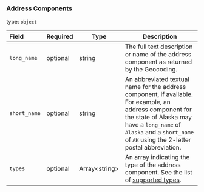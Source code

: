 <!--- This is a generated file, do not edit! -->
<!--- [START maps_http_schema_addresscomponents] -->
<h3 class="schema-object" id="AddressComponents">Address Components</h3>

type: `object`

| Field        | Required | Type                | Description                                                                                                                                                                                                                          |
| :----------- | -------- | ------------------- | ------------------------------------------------------------------------------------------------------------------------------------------------------------------------------------------------------------------------------------ |
| `long_name`  | optional | string              | The full text description or name of the address component as returned by the Geocoding.                                                                                                                                             |
| `short_name` | optional | string              | An abbreviated textual name for the address component, if available. For example, an address component for the state of Alaska may have a `long_name` of `Alaska` and a `short_name` of `AK` using the 2-letter postal abbreviation. |
| `types`      | optional | Array&lt;string&gt; | An array indicating the type of the address component. See the list of [supported types](https://developers.google.com/places/web-service/supported_types).                                                                          |

<!--- [END maps_http_schema_addresscomponents] -->